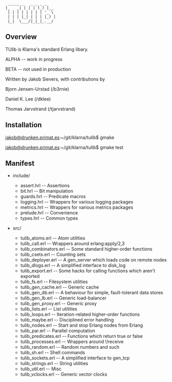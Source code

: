      _____ _   _ _ _ _
    |_   _| | | | (_) |__
     | | | | | | | | '_ \
     | | | |_| | | | |_) |
     |_|  \___/|_|_|_.__/

## Overview
TUlib is Klarna's standard Erlang libary.

ALPHA -- work in progress

BETA  -- not used in production

Written by Jakob Sievers, with contributions by

  Bjorn Jensen-Urstad (/b3rnie)

  Daniel K. Lee (/dklee)

  Thomas Jarvstrand (/tjarvstrand)

## Installation
jakob@drunken.primat.es:~/git/klarna/tulib$ gmake

jakob@drunken.primat.es:~/git/klarna/tulib$ gmake test

## Manifest
* include/
    * assert.hrl            -- Assertions
    * bit.hrl               -- Bit manipulation
    * guards.hrl            -- Predicate macros
    * logging.hrl           -- Wrappers for various logging packages
    * metrics.hrl           -- Wrappers for various metrics packages
    * prelude.hrl           -- Convenience
    * types.hrl             -- Common types

* src/
    * tulib_atoms.erl       -- Atom utilities
    * tulib_call.erl        -- Wrappers around erlang:apply/2,3
    * tulib_combinators.erl -- Some standard higher-order functions
    * tulib_csets.erl       -- Counting sets
    * tulib_deployer.erl    -- A gen_server which loads code on remote nodes
    * tulib_dlogs.erl       -- A simplified interface to disk_log
    * tulib_export.erl      -- Some hacks for calling functions which aren't exported
    * tulib_fs.erl          -- Filesystem utilities
    * tulib_gen_cache.erl   -- Generic cache
    * tulib_gen_db.erl      -- A behaviour for simple, fault-tolerant data stores
    * tulib_gen_lb.erl      -- Generic load-balancer
    * tulib_gen_proxy.erl   -- Generic proxy
    * tulib_lists.erl       -- List utilities
    * tulib_loops.erl       -- Iteration-related higher-order functions
    * tulib_maybe.erl       -- Disciplined error handling
    * tulib_nodes.erl       -- Start and stop Erlang nodes from Erlang
    * tulib_par.erl         -- Parallel computation
    * tulib_predicates.erl  -- Functions which return true or false
    * tulib_processes.erl   -- Wrappers around !/receive
    * tulib_random.erl      -- Random numbers and such
    * tulib_sh.erl          -- Shell commands
    * tulib_sockets.erl     -- A simplified interface to gen_tcp
    * tulib_strings.erl     -- String utilities
    * tulib_util.erl        -- Misc
    * tulib_vclocks.erl     -- Generic vector clocks
